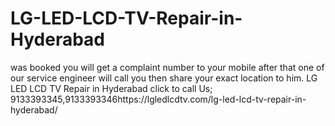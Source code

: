 # LG-LED-LCD-TV-Repair-in-Hyderabad
was booked you will get a complaint number to your mobile after that one of our service engineer will call you then share your exact location to him. LG LED LCD TV Repair in Hyderabad click to call Us; 9133393345,9133393346https://lgledlcdtv.com/lg-led-lcd-tv-repair-in-hyderabad/
